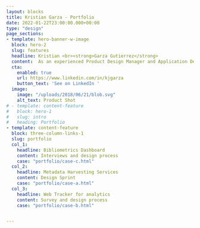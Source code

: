 ```yaml
---
layout: blocks
title: Kristian Garza - Portfolio
date: 2022-01-22T23:00:00.000+00:00
type: "design"
page_sections:
- template: hero-banner-w-image
  block: hero-2
  slug: features
  headline: Kristian <br><strong>Garza Gutierrez</strong>
  content:  As an experienced Product Design Manager and Application Developer, I merge extensive knowledge of technology with a passion for design and service delivery. I hold a PhD in Computer Science and an MSc in Spacecraft Technology, providing me with a robust technical foundation. I have a proven track record in establishing DesignOps processes, leading teams, and developing applications, demonstrating proficiency in a broad range of tools and methodologies. Beyond my professional endeavours, I actively engage with the academic community, exploring the application of Large Language Models (LLMs) for academic metadata schema mapping. I am deeply passionate about open science, data management, and the intersection of technology, design, and academia.
  cta:
    enabled: true
    url: https://www.linkedin.com/in/kjgarza
    button_text: 'See on LinkedIn '
  image:
    image: "/uploads/2018/06/21/blob.svg"
    alt_text: Product Shot
# - template: content-feature
#   block: hero-1
#   slug: intro
#   heading: Portfolio
- template: content-feature
  block: three-column-links-1
  slug: portfolio
  col_1:
    headline: Bibliometrics Dashboard
    content: Interviews and design process
    case: "portfolio/case-c.html"
  col_2:
    headline: Metadata Harvesting Services
    content: Design Sprint
    case: "portfolio/case-a.html"
  col_3:
    headline: Web Tracker for analytics
    content: Survey and design process
    case: "portfolio/case-b.html"


---
```

